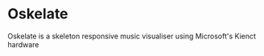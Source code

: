 Oskelate
========

Oskelate is a skeleton responsive music visualiser using Microsoft's Kienct hardware

